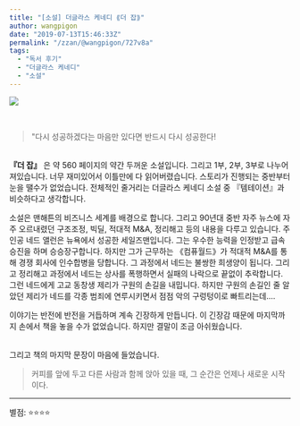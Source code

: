 ```yaml
---
title: "[소설] 더글라스 케네디 ⟪더 잡⟫"
author: wangpigon
date: "2019-07-13T15:46:33Z"
permalink: "/zzan/@wangpigon/727v8a"
tags:
  - "독서 후기"
  - "더글라스 케네디"
  - "소설"
---
```

![](https://steemitimages.com/200x0/http://image.kyobobook.co.kr/images/book/xlarge/262/x9788984371262.jpg)

<br>

> "다시 성공하겠다는 마음만 있다면 반드시 다시 성공한다!

<br>**『더 잡』** 은 약 560 페이지의 약간 두꺼운 소설입니다.  그리고 1부, 2부, 3부로 나누어져있습니다. 너무 재미있어서 이틀만에 다 읽어버렸습니다. 스토리가 진행되는 중반부터 눈을 땔수가 없었습니다. 전체적인 줄거리는 더글라스 케네디 소설 중 『템테이션』과 비슷하다고 생각합니다.

소설은 맨해튼의 비즈니스 세계를 배경으로 합니다. 그리고 90년대 중반 자주 뉴스에 자주 오르내렸던 구조조정, 빅딜, 적대적 M&A, 정리해고 등의 내용을 다루고 있습니다. 주인공 네드 앨런은 뉴욕에서 성공한 세일즈맨입니다. 그는 우수한 능력을 인정받고 급속 승진을 하며 승승장구합니다. 하지만 그가 근무하는 《컴퓨월드》가 적대적 M&A를 통해 경쟁 회사에 인수합병을 당합니다. 그 과정에서 네드는 불쌍한 희생양이 됩니다. 그리고 정리해고 과정에서 네드는 상사를 폭행하면서 실패의 나락으로 끝없이 추락합니다. 그런 네드에게 고교 동창생 제리가 구원의 손길을 내밉니다. 하지만 구원의 손길인 줄 알았던 제리가 네드를 각종 범죄에 연루시키면서 점점 악의 구렁텅이로 빠트리는데.... 

이야기는 반전에 반전을 거듭하며 계속 긴장하게 만듭니다. 이 긴장감 때문에 마지막까지 손에서 책을 놓을 수가 없었습니다. 하지만 결말이 조금 아쉬웠습니다.

<br>그리고 책의 마지막 문장이 마음에 들었습니다.

> 커피를 앞에 두고 다른 사람과 함께 앉아 있을 때, 그 순간은 언제나 새로운 시작이다. 

***

별점: ⭐️⭐️⭐️⭐️